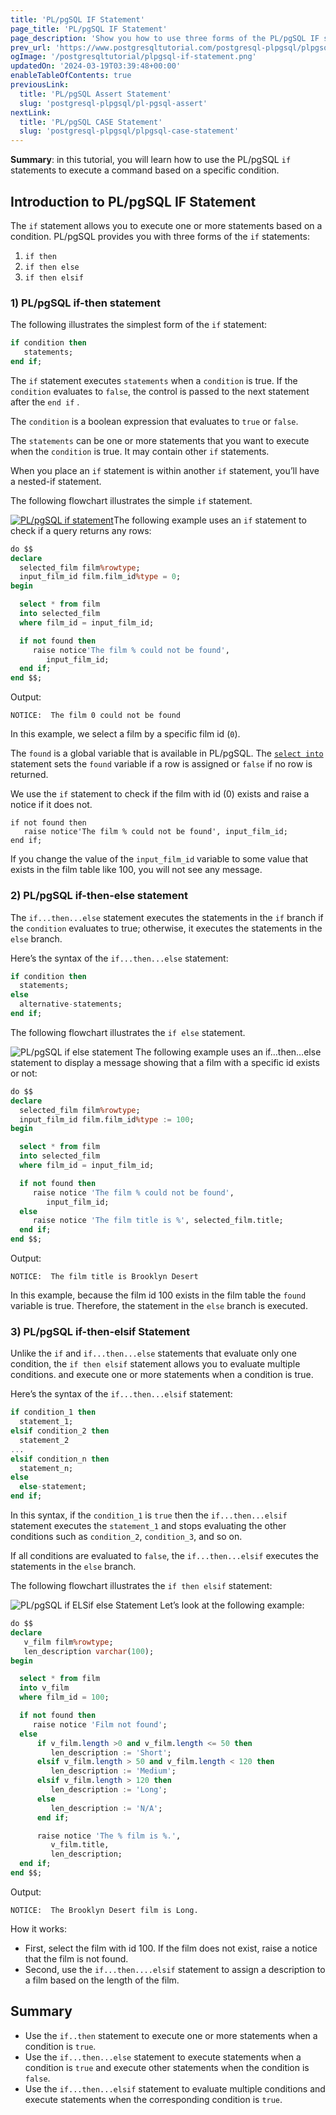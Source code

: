 ```yaml
---
title: 'PL/pgSQL IF Statement'
page_title: 'PL/pgSQL IF Statement'
page_description: 'Show you how to use three forms of the PL/pgSQL IF statement that executes a command based on a certain condition.'
prev_url: 'https://www.postgresqltutorial.com/postgresql-plpgsql/plpgsql-if-else-statements/'
ogImage: '/postgresqltutorial/plpgsql-if-statement.png'
updatedOn: '2024-03-19T03:39:48+00:00'
enableTableOfContents: true
previousLink:
  title: 'PL/pgSQL Assert Statement'
  slug: 'postgresql-plpgsql/pl-pgsql-assert'
nextLink:
  title: 'PL/pgSQL CASE Statement'
  slug: 'postgresql-plpgsql/plpgsql-case-statement'
---
```


**Summary**: in this tutorial, you will learn how to use the PL/pgSQL `if` statements to execute a command based on a specific condition.

## Introduction to PL/pgSQL IF Statement

The `if` statement allows you to execute one or more statements based on a condition. PL/pgSQL provides you with three forms of the `if` statements:

1. `if then`
2. `if then else`
3. `if then elsif`

### 1\) PL/pgSQL if\-then statement

The following illustrates the simplest form of the `if` statement:

```sql
if condition then
   statements;
end if;
```

The `if` statement executes `statements` when a `condition` is true. If the `condition` evaluates to `false`, the control is passed to the next statement after the `end if` .

The `condition` is a boolean expression that evaluates to `true` or `false`.

The `statements` can be one or more statements that you want to execute when the `condition` is true. It may contain other `if` statements.

When you place an `if` statement is within another `if` statement, you’ll have a nested\-if statement.

The following flowchart illustrates the simple `if` statement.

[![PL/pgSQL if statement](/postgresqltutorial/plpgsql-if-statement.png)](/postgresqltutorial/plpgsql-if-statement.png)The following example uses an `if` statement to check if a query returns any rows:

```sql
do $$
declare
  selected_film film%rowtype;
  input_film_id film.film_id%type = 0;
begin

  select * from film
  into selected_film
  where film_id = input_film_id;

  if not found then
     raise notice'The film % could not be found',
	    input_film_id;
  end if;
end $$;
```

Output:

```http
NOTICE:  The film 0 could not be found

```

In this example, we select a film by a specific film id (`0`).

The `found` is a global variable that is available in PL/pgSQL. The [`select into`](https://neon.tech/postgresql/plpgsql-select-into/) statement sets the `found` variable if a row is assigned or `false` if no row is returned.

We use the `if` statement to check if the film with id (0\) exists and raise a notice if it does not.

```shell
if not found then
   raise notice'The film % could not be found', input_film_id;
end if;
```

If you change the value of the `input_film_id` variable to some value that exists in the film table like 100, you will not see any message.

### 2\) PL/pgSQL if\-then\-else statement

The `if...then...else` statement executes the statements in the `if` branch if the `condition` evaluates to true; otherwise, it executes the statements in the `else` branch.

Here’s the syntax of the `if...then...else` statement:

```sql
if condition then
  statements;
else
  alternative-statements;
end if;
```

The following flowchart illustrates the `if else` statement.

![PL/pgSQL if else statement](/postgresqltutorial/plpgsql-if-else-statement.png)
The following example uses an if…then…else statement to display a message showing that a film with a specific id exists or not:

```sql
do $$
declare
  selected_film film%rowtype;
  input_film_id film.film_id%type := 100;
begin

  select * from film
  into selected_film
  where film_id = input_film_id;

  if not found then
     raise notice 'The film % could not be found',
	    input_film_id;
  else
     raise notice 'The film title is %', selected_film.title;
  end if;
end $$;
```

Output:

```shell
NOTICE:  The film title is Brooklyn Desert
```

In this example, because the film id 100 exists in the film table the `found` variable is true. Therefore, the statement in the `else` branch is executed.

### 3\) PL/pgSQL if\-then\-elsif Statement

Unlike the `if` and `if...then...else` statements that evaluate only one condition, the `if then elsif` statement allows you to evaluate multiple conditions. and execute one or more statements when a condition is true.

Here’s the syntax of the `if...then...elsif` statement:

```sql
if condition_1 then
  statement_1;
elsif condition_2 then
  statement_2
...
elsif condition_n then
  statement_n;
else
  else-statement;
end if;
```

In this syntax, if the `condition_1` is `true` then the `if...then...elsif` statement executes the `statement_1` and stops evaluating the other conditions such as `condition_2`, `condition_3`, and so on.

If all conditions are evaluated to `false`, the `if...then...elsif` executes the statements in the `else` branch.

The following flowchart illustrates the `if then elsif` statement:

![PL/pgSQL if ELSif else Statement](/postgresqltutorial/if-elsif-else-statement.png)
Let’s look at the following example:

```sql
do $$
declare
   v_film film%rowtype;
   len_description varchar(100);
begin

  select * from film
  into v_film
  where film_id = 100;

  if not found then
     raise notice 'Film not found';
  else
      if v_film.length >0 and v_film.length <= 50 then
		 len_description := 'Short';
	  elsif v_film.length > 50 and v_film.length < 120 then
		 len_description := 'Medium';
	  elsif v_film.length > 120 then
		 len_description := 'Long';
	  else
		 len_description := 'N/A';
	  end if;

	  raise notice 'The % film is %.',
	     v_film.title,
	     len_description;
  end if;
end $$;
```

Output:

```http
NOTICE:  The Brooklyn Desert film is Long.
```

How it works:

- First, select the film with id 100\. If the film does not exist, raise a notice that the film is not found.
- Second, use the `if...then....elsif` statement to assign a description to a film based on the length of the film.

## Summary

- Use the `if..then` statement to execute one or more statements when a condition is `true`.
- Use the `if...then...else` statement to execute statements when a condition is `true` and execute other statements when the condition is `false`.
- Use the `if...then...elsif` statement to evaluate multiple conditions and execute statements when the corresponding condition is `true`.
